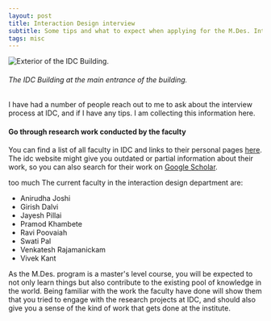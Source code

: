 ```yaml
---
layout: post
title: Interaction Design interview
subtitle: Some tips and what to expect when applying for the M.Des. Interaction Design program at IDC School of Design, IIT Bombay.
tags: misc
---
```


![Exterior of the IDC Building.](https://gyanl.com/assets/idc-exterior.jpg)

###### The IDC Building at the main entrance of the building.

I have had a number of people reach out to me to ask about the interview process at IDC, and if I have any tips. I am collecting this information here.

#### Go through research work conducted by the faculty

You can find a list of all faculty in IDC and links to their personal pages [here](http://www.idc.iitb.ac.in/people/faculty). The idc website might give you outdated or partial information about their work, so you can also search for their work on [Google Scholar](https://scholar.google.com/).

 too much The current faculty in the interaction design department are:

-   Anirudha Joshi
-   Girish Dalvi
-   Jayesh Pillai
-   Pramod Khambete
-   Ravi Poovaiah
-   Swati Pal
-   Venkatesh Rajamanickam
-   Vivek Kant

As the M.Des. program is a master's level course, you will be expected to not only learn things but also contribute to the existing pool of knowledge in the world. Being familiar with the work the faculty have done will show them that you tried to engage with the research projects at IDC, and should also give you a sense of the kind of work that gets done at the institute.
